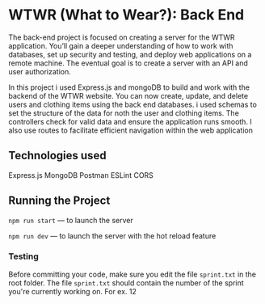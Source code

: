 # WTWR (What to Wear?): Back End

The back-end project is focused on creating a server for the WTWR application. You’ll gain a deeper understanding of how to work with databases, set up security and testing, and deploy web applications on a remote machine. The eventual goal is to create a server with an API and user authorization.

In this project i used Express.js and mongoDB to build and work with the backend of the WTWR website. You can now create, update, and delete users and clothing items using the back end databases. i used schemas to set the structure of the data for noth the user and clothing items. The controllers check for valid data and ensure the application runs smooth. I also use routes to facilitate efficient navigation within the web application

## Technologies used

Express.js
MongoDB
Postman
ESLint
CORS

## Running the Project

`npm run start` — to launch the server

`npm run dev` — to launch the server with the hot reload feature

### Testing

Before committing your code, make sure you edit the file `sprint.txt` in the root folder. The file `sprint.txt` should contain the number of the sprint you're currently working on. For ex. 12
